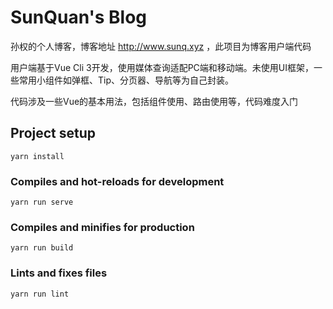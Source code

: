 # SunQuan's Blog
孙权的个人博客，博客地址 http://www.sunq.xyz ，此项目为博客用户端代码

用户端基于Vue Cli 3开发，使用媒体查询适配PC端和移动端。未使用UI框架，一些常用小组件如弹框、Tip、分页器、导航等为自己封装。

代码涉及一些Vue的基本用法，包括组件使用、路由使用等，代码难度入门

## Project setup
```
yarn install
```

### Compiles and hot-reloads for development
```
yarn run serve
```

### Compiles and minifies for production
```
yarn run build
```

### Lints and fixes files
```
yarn run lint
```
